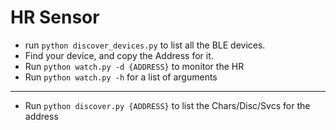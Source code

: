 # HR Sensor

- run `python discover_devices.py` to list all the BLE devices.
- Find your device, and copy the Address for it.
- Run `python watch.py -d {ADDRESS}` to monitor the HR
- Run `python watch.py -h` for a list of arguments

---
- Run `python discover.py {ADDRESS}` to list the Chars/Disc/Svcs for the address